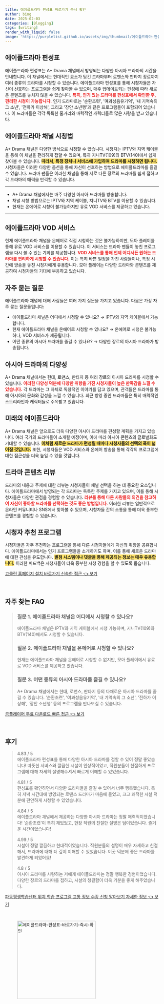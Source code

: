 ```yaml
---
title: 에이플드라마 편성표 바로가기 즉시 확인
author: bing
date: 2025-02-03
categories: [Blogging]
tags: [writing]
render_with_liquid: false
image: 'https://purplelist.github.io/assets/img/thumbnail/에이플드라마-편성표-바로가기-즉시-확인.webp'
---
```



<h2 id='에이플드라마_편성표'>에이플드라마 편성표</h2>

<p>에이플드라마 편성표는 A+ Drama 채널에서 방영되는 다양한 아시아 드라마의 시간을 안내합니다. 이 채널에서는 현대적인 요소가 담긴 드라마부터 로맨스와 판타지 장르까지 여러 종류의 드라마를 시청할 수 있습니다. 에이플드라마 편성표를 통해 시청자들은 자신이 선호하는 프로그램을 쉽게 찾아볼 수 있으며, 매주 업데이트되는 편성에 따라 새로운 콘텐츠를 놓치지 않을 수 있습니다. <b><span style="color: #ee2323;">특히, 인기 있는 드라마를 편성표에서 확인한 후, 편리한 시청이 가능합니다.</span></b> 인기 드라마로는 '순환초련', '여과성음유기억', '내 기억속의 그 소년', '전하가 이상해', 그리고 '장안 소년행'과 같은 프로그램들이 포함되어 있습니다. 이 드라마들은 각각 독특한 줄거리와 매력적인 캐릭터들로 많은 사랑을 받고 있습니다.</p>

<h2 id='에이플드라마_채널_시청법'>에이플드라마 채널 시청법</h2>

<p>A+ Drama 채널은 다양한 방식으로 시청할 수 있습니다. 시청자는 IPTV와 지역 케이블을 통해 이 채널을 편리하게 접할 수 있으며, 특히 지니TV(109)와 BTV(140)에서 쉽게 찾아볼 수 있습니다. <b><span style="background-color: #ffe066;">따라서, 특정 장치나 서비스에 가입하여 드라마를 시청하면 됩니다.</span></b> 시청자들은 이러한 다양한 옵션을 통해 자신이 선호하는 방법으로 에이플드라마를 즐길 수 있습니다. 드라마 팬들은 이러한 채널을 통해 서로 다른 장르의 드라마를 쉽게 접하고 각 드라마의 매력을 만끽할 수 있습니다.</p>

<hr />

<ul>
    <li>A+ Drama 채널에서는 매주 다양한 아시아 드라마를 방송합니다.</li>
    <li>채널 시청 방법으로는 IPTV와 지역 케이블, 지니TV와 BTV를 이용할 수 있습니다.</li>
    <li>현재는 온에어로 시청이 불가능하지만 유료 VOD 서비스를 제공하고 있습니다.</li>
</ul>

<hr />

<h2 id='에이플드라마_VOD_서비스'>에이플드라마 VOD 서비스</h2>

<p>현재 에이플드라마 채널을 온에어로 직접 시청하는 것은 불가능하지만, 모아 플레이를 통해 유료 VOD 서비스를 이용할 수 있습니다. 이 서비스는 드라마 팬들이 놓친 프로그램을 다시 볼 수 있는 기회를 제공합니다. <b><span style="color: #ee2323;">VOD 서비스를 통해 언제 어디서든 원하는 드라마를 편리하게 시청할 수 있습니다.</span></b> 이는 특히 바쁜 일정을 가진 사람들이나, 특정 시간에 방송을 놓친 시청자에게 유용합니다. 모아 플레이는 다양한 드라마와 콘텐츠를 제공하여 시청자들의 기대에 부응하고 있습니다.</p>

<h2 id='자주_묻는_질문'>자주 묻는 질문</h2>

<p>에이플드라마 채널에 대해 사람들은 여러 가지 질문을 가지고 있습니다. 다음은 가장 자주 묻는 질문들입니다:</p>

<ul>
    <li>에이플드라마 채널은 어디에서 시청할 수 있나요? → IPTV와 지역 케이블에서 가능합니다.</li>
    <li>현재 에이플드라마 채널을 온에어로 시청할 수 있나요? → 온에어로 시청은 불가능하나, VOD 서비스가 제공됩니다.</li>
    <li>어떤 종류의 아시아 드라마를 즐길 수 있나요? → 다양한 장르의 아시아 드라마가 방송됩니다.</li>
</ul>

<h2 id='아시아_드라마의_다양성'>아시아 드라마의 다양성</h2>

<p>A+ Drama 채널에서는 현대, 로맨스, 판타지 등 여러 장르의 아시아 드라마를 시청할 수 있습니다. <b><span style="color: #ee2323;">이러한 다양성 덕분에 다양한 취향을 가진 시청자들이 높은 만족감을 느낄 수 있습니다.</span></b> 각 드라마는 그 자체로 독창적인 이야기를 담고 있으며, 관객들은 드라마를 통해 아시아의 문화와 감성을 느낄 수 있습니다. 최근 방영 중인 드라마들은 특히 매력적인 스토리라인과 캐릭터들로 주목받고 있습니다.</p>

<h2 id='미래의_에이플드라마'>미래의 에이플드라마</h2>

<p>A+ Drama 채널은 앞으로도 더욱 다양한 아시아 드라마를 편성할 계획을 가지고 있습니다. 여러 국가의 드라마들이 소개될 예정이며, 이에 따라 아시아 콘텐츠의 글로벌화도 기대할 수 있습니다. <b><span style="background-color: #ffe066;">이처럼 새로운 드라마가 편성될 때마다 시청자들의 선택의 폭이 넓어질 것입니다.</span></b> 또한, 시청자들은 VOD 서비스와 온에어 방송을 통해 각각의 프로그램에 대한 접근성을 더욱 높일 수 있을 것입니다.</p>

<h2 id='드라마_컨텐츠_리뷰'>드라마 콘텐츠 리뷰</h2>

<p>드라마의 내용과 주제에 대한 리뷰는 시청자들이 채널 선택을 하는 데 중요한 요소입니다. 에이플드라마에서 방영되는 각 드라마는 독특한 주제를 가지고 있으며, 이를 통해 시청자들은 다양한 관점을 경험할 수 있습니다. <b><span style="color: #ee2323;">리뷰를 통해 다른 사람들의 의견을 참고하여 자신이 좋아할 드라마를 선택하는 것도 좋은 방법입니다.</span></b> 이러한 리뷰는 일반적으로 온라인 커뮤니티나 SNS에서 찾아볼 수 있으며, 시청자들 간의 소통을 통해 더욱 풍부한 콘텐츠를 경험할 수 있습니다.</p>

<h2 id='시청자_추천_프로그램'>시청자 추천 프로그램</h2>

<p>시청자들은 자주 추천하는 프로그램을 통해 다른 시청자들에게 자신의 취향을 공유합니다. 에이플드라마에서는 인기 프로그램들을 소개하기도 하며, 이를 통해 새로운 드라마에 대한 관심을 유도합니다. <b><span style="background-color: #ffe066;">별점 시스템이나 댓글을 통해 제공되는 정보는 매우 유용합니다.</span></b> 이러한 피드백은 시청자들이 더욱 풍부한 시청 경험을 할 수 있도록 돕습니다.</p>


<p><a class="click-button" title="고클린 홈페이지 설치 바로가기 신속한 접근" href="https://purplelist.github.io/posts/%EA%B3%A0%ED%81%B4%EB%A6%B0-%ED%99%88%ED%8E%98%EC%9D%B4%EC%A7%80-%EC%84%A4%EC%B9%98-%EB%B0%94%EB%A1%9C%EA%B0%80%EA%B8%B0-%EC%8B%A0%EC%86%8D%ED%95%9C-%EC%A0%91%EA%B7%BC/" rel="dofollow">고클린 홈페이지 설치 바로가기 신속한 접근 👈 보기</a></p><br>
<h2 id='자주_찾는_FAQ'>자주 찾는 FAQ</h2>
<div itemscope="" itemtype="https://schema.org/FAQPage"> 
<blockquote> 
<div itemscope="" itemprop="mainEntity" itemtype="https://schema.org/Question"> 
<h3 itemprop="name">질문 1. 에이플드라마 채널은 어디에서 시청할 수 있나요?</h3> 
<div itemscope="" itemprop="acceptedAnswer" itemtype="https://schema.org/Answer"> 
<span itemprop="text"> 
<p>에이플드라마 채널은 IPTV와 지역 케이블에서 시청 가능하며, 지니TV(109)와 BTV(140)에서도 시청할 수 있습니다.</p> 
</span> 
</div> 
</div> 

<div itemscope="" itemprop="mainEntity" itemtype="https://schema.org/Question"> 
<h3 itemprop="name">질문 2. 에이플드라마 채널을 온에어로 시청할 수 있나요?</h3> 
<div itemscope="" itemprop="acceptedAnswer" itemtype="https://schema.org/Answer"> 
<span itemprop="text"> 
<p>현재는 에이플드라마 채널을 온에어로 시청할 수 없지만, 모아 플레이에서 유료로 VOD 서비스를 제공하고 있습니다.</p> 
</span> 
</div> 
</div> 

<div itemscope="" itemprop="mainEntity" itemtype="https://schema.org/Question"> 
<h3 itemprop="name">질문 3. 어떤 종류의 아시아 드라마를 즐길 수 있나요?</h3> 
<div itemscope="" itemprop="acceptedAnswer" itemtype="https://schema.org/Answer"> 
<span itemprop="text"> 
<p>A+ Drama 채널에서는 현대, 로맨스, 판타지 등의 다채로운 아시아 드라마를 즐길 수 있습니다. '순환초련', '여과성음유기억', '내 기억속의 그 소년', '전하가 이상해', '장안 소년행' 등의 프로그램을 만나보실 수 있습니다.</p> 
</span> 
</div> 
</div> 
</blockquote> 
</div>
<p><a class="click-button" title="곰플레이어 무료 다운로드 빠른 접근" href="https://purplelist.github.io/posts/%EA%B3%B0%ED%94%8C%EB%A0%88%EC%9D%B4%EC%96%B4-%EB%AC%B4%EB%A3%8C-%EB%8B%A4%EC%9A%B4%EB%A1%9C%EB%93%9C-%EB%B9%A0%EB%A5%B8-%EC%A0%91%EA%B7%BC/" rel="dofollow">곰플레이어 무료 다운로드 빠른 접근 👈 보기</a></p><br>
<h2 id='후기'>후기</h2>
<div itemscope itemtype="https://schema.org/Product">
  <blockquote>
  <div itemprop="review" itemscope itemtype="https://schema.org/Review">
      <div itemprop="reviewRating" itemscope itemtype="https://schema.org/Rating"> <span itemprop="ratingValue">4.83</span> / <span itemprop="bestRating">5</span> </div>
      <span itemprop="reviewBody">에이플드라마 편성표를 통해 다양한 아시아 드라마를 접할 수 있어 정말 좋았습니다! 따뜻한 서비스와 깔끔한 시설이 인상적이었고, 직원분들이 친절하게 프로그램에 대해 자세히 설명해주셔서 빠르게 이해할 수 있었습니다.</span>
  </div>
  <br>
  <div itemprop="review" itemscope itemtype="https://schema.org/Review">
      <div itemprop="reviewRating" itemscope itemtype="https://schema.org/Rating"> <span itemprop="ratingValue">4.81</span> / <span itemprop="bestRating">5</span> </div>
      <span itemprop="reviewBody">편성표를 확인하면서 다양한 드라마들을 즐길 수 있어서 너무 행복했습니다. 특히 저녁 시간대에 방영되는 로맨스 드라마가 마음에 들었고, 크고 쾌적한 시설 덕분에 편안하게 시청할 수 있었습니다.</span>
  </div>
  <br>
  <div itemprop="review" itemscope itemtype="https://schema.org/Review">
      <div itemprop="reviewRating" itemscope itemtype="https://schema.org/Rating"> <span itemprop="ratingValue">4.84</span> / <span itemprop="bestRating">5</span> </div>
      <span itemprop="reviewBody">에이플드라마 채널에서 제공하는 다양한 아시아 드라마는 정말 매력적이었습니다! '순환초련'이 특히 재밌었고, 현장 직원의 친절한 설명은 덤이었습니다. 즐거운 시간이었습니다!</span>
  </div>
  <br>
  <div itemprop="review" itemscope itemtype="https://schema.org/Review">
      <div itemprop="reviewRating" itemscope itemtype="https://schema.org/Rating"> <span itemprop="ratingValue">4.99</span> / <span itemprop="bestRating">5</span> </div>
      <span itemprop="reviewBody">시설이 정말 깔끔하고 현대적이었습니다. 직원분들의 설명이 매우 자세하고 친절해서, 드라마에 대해 더 깊이 이해할 수 있었습니다. 이곳 덕분에 좋은 드라마를 발견하게 되었어요!</span>
  </div>
  <br>
  <div itemprop="review" itemscope itemtype="https://schema.org/Review">
      <div itemprop="reviewRating" itemscope itemtype="https://schema.org/Rating"> <span itemprop="ratingValue">4.8</span> / <span itemprop="bestRating">5</span> </div>
      <span itemprop="reviewBody">아시아 드라마를 사랑하는 저에게 에이플드라마는 정말 행복한 경험이었습니다. 다양한 장르의 드라마를 접하고, 시설의 청결함이 더욱 기분을 좋게 해주었습니다.</span>
  </div>
  </blockquote>
</div>
<p><a class="click-button" title="파동평생학습센터 위치 학습 프로그램 교통 정보 수강 신청 알아보기 자세한 정보" href="https://purplelist.github.io/posts/%ED%8C%8C%EB%8F%99%ED%8F%89%EC%83%9D%ED%95%99%EC%8A%B5%EC%84%BC%ED%84%B0-%EC%9C%84%EC%B9%98-%ED%95%99%EC%8A%B5-%ED%94%84%EB%A1%9C%EA%B7%B8%EB%9E%A8-%EA%B5%90%ED%86%B5-%EC%A0%95%EB%B3%B4-%EC%88%98%EA%B0%95-%EC%8B%A0%EC%B2%AD-%EC%95%8C%EC%95%84%EB%B3%B4%EA%B8%B0-%EC%9E%90%EC%84%B8%ED%95%9C-%EC%A0%95%EB%B3%B4/" rel="dofollow">파동평생학습센터 위치 학습 프로그램 교통 정보 수강 신청 알아보기 자세한 정보 👈 보기</a></p><br>
<figure class="image"><img src="https://purplelist.github.io/assets/img/thumbnail/에이플드라마-편성표-바로가기-즉시-확인.webp" alt="에이플드라마-편성표-바로가기-즉시-확인" width="256" height="256"></figure>